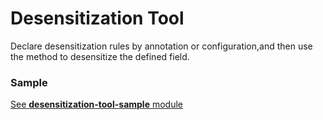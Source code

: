 # Desensitization Tool
Declare desensitization rules by annotation or configuration,and then use the method to desensitize the defined field.
### Sample
[See **desensitization-tool-sample** module](https://github.com/GungnirLaevatain/desensitization-tool/tree/master/desensitization-tool-parent/desensitization-tool-sample)
